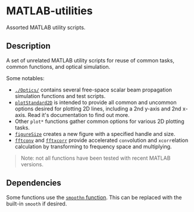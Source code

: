 # MATLAB-utilities

Assorted MATLAB utility scripts.


## Description

A set of unrelated MATLAB utility scripts for reuse of common tasks, common functions, and optical simulation.

Some notables:

- [`./Optics/`](./Optics/) contains several free-space scalar beam propagation simulation functions and test scripts.
- [`plotStandard2D`](./plotStandard2D.m) is intended to provide all common and uncommon options desired for plotting 2D lines, including a 2nd y-axis and 2nd x-axis. Read it's documentation to find out more.
- Other `plot*` functions gather common options for various 2D plotting tasks.
- [`figureSize`](./figureSize.m) creates a new figure with a specified handle and size.
- [`fftconv`](./fftconv.m) and [`fftxcorr`](./fftxcorr.m) provide accelerated `conv`olution and `xcorr`elation calculation by transforming to frequency space and multiplying.

> Note: not all functions have been tested with recent MATLAB versions.


## Dependencies

Some functions use the [`smoothn` function](https://www.mathworks.com/matlabcentral/fileexchange/25634-smoothn). This can be replaced with the built-in `smooth` if desired.
